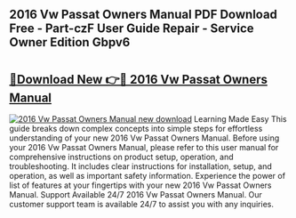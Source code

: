 ## 2016 Vw Passat Owners Manual PDF Download Free - Part-czF User Guide Repair - Service Owner Edition Gbpv6

# <h2><a href="http://bc12058.oget.top/?id=2016+Vw+Passat+Owners+Manual">🔗Download New 👉🔴 2016 Vw Passat Owners Manual</a></h2>

[![2016 Vw Passat Owners Manual new download](https://i.imgur.com/5g1atiW.png)](http://bc12058.oget.top/?id=2016+Vw+Passat+Owners+Manual)
Learning Made Easy This guide breaks down complex concepts into simple steps for effortless understanding of your new 2016 Vw Passat Owners Manual. Before using your 2016 Vw Passat Owners Manual, please refer to this user manual for comprehensive instructions on product setup, operation, and troubleshooting. It includes clear instructions for installation, setup, and operation, as well as important safety information. Experience the power of list of features at your fingertips with your new 2016 Vw Passat Owners Manual. Support Available 24/7 2016 Vw Passat Owners Manual. Our customer support team is available 24/7 to assist you with any inquiries.
